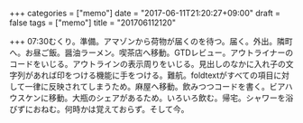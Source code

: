+++
categories = ["memo"]
date = "2017-06-11T21:20:27+09:00"
draft = false
tags = ["memo"]
title = "201706112120"

+++
07:30むくり。準備。アマゾンから荷物が届くのを待つ。届く。外出。隣町へ。お昼ご飯。醤油ラーメン。喫茶店へ移動。GTDレビュー。アウトライナーのコードをいじる。アウトラインの表示周りをいじる。見出しのなかに入れ子の文字列があれば印をつける機能に手をつける。難航。foldtextがすべての項目に対して一律に反映されてしまうため。麻屋へ移動。飲みつつコードを書く。ビアハウスケンに移動。大瓶のシェアがあるため。いろいろ飲む。帰宅。シャワーを浴びずにおねむ。何時かは覚えておらず。そして今。